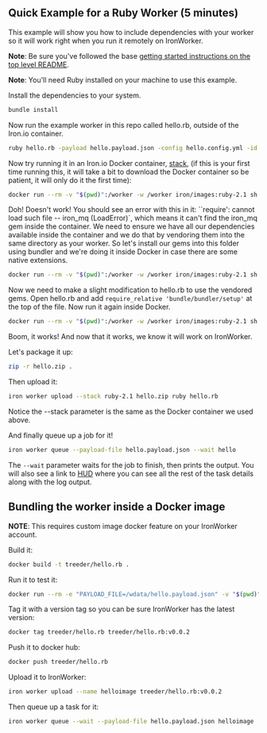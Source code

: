 ## Quick Example for a Ruby Worker (5 minutes)

This example will show you how to include dependencies with your worker so it will work right when you run it
remotely on IronWorker.

**Note**: Be sure you've followed the base [getting started instructions on the top level README](https://github.com/iron-io/dockerworker). 

**Note**: You'll need Ruby installed on your machine to use this example.

Install the dependencies to your system.

```sh
bundle install
```

Now run the example worker in this repo called hello.rb, outside of the Iron.io container.

```sh
ruby hello.rb -payload hello.payload.json -config hello.config.yml -id 123
```

Now try running it in an Iron.io Docker container, [stack](http://dev.iron.io/worker/reference/environment/#default_language_versions), (if this is your first time running this, it will take a bit to download
the Docker container so be patient, it will only do it the first time):

```sh
docker run --rm -v "$(pwd)":/worker -w /worker iron/images:ruby-2.1 sh -c 'ruby hello.rb -payload hello.payload.json -config hello.config.yml -id 123'
```

Doh! Doesn't work! You should see an error with this in it: ``require': cannot load such file -- iron_mq (LoadError)`,
which means it can't find the iron_mq gem inside the container. We need to ensure we have all our dependencies
available inside the container and we do that by vendoring them into the same directory as your worker.
So let's install our gems into this folder using bundler and we're doing it inside Docker in case 
there are some native extensions.

```sh
docker run --rm -v "$(pwd)":/worker -w /worker iron/images:ruby-2.1 sh -c 'bundle install --standalone'
```

Now we need to make a slight modification to hello.rb to use the vendored gems. Open hello.rb and 
add `require_relative 'bundle/bundler/setup'` at the top of the file.  Now run it again
inside Docker.

```sh
docker run --rm -v "$(pwd)":/worker -w /worker iron/images:ruby-2.1 sh -c 'ruby hello.rb -payload hello.payload.json -config hello.config.yml -id 123'
```

Boom, it works! And now that it works, we know it will work on IronWorker.

Let's package it up:

```sh
zip -r hello.zip .
```

Then upload it:

```sh
iron worker upload --stack ruby-2.1 hello.zip ruby hello.rb
```

Notice the --stack parameter is the same as the Docker container we used above.

And finally queue up a job for it!

```sh
iron worker queue --payload-file hello.payload.json --wait hello
```

The `--wait` parameter waits for the job to finish, then prints the output.
You will also see a link to [HUD](http://hud.iron.io) where you can see all the rest of the task details along with the log output.

## Bundling the worker inside a Docker image

**NOTE**: This requires custom image docker feature on your IronWorker account. 

Build it:

```sh
docker build -t treeder/hello.rb .
```

Run it to test it:

```sh
docker run --rm -e "PAYLOAD_FILE=/wdata/hello.payload.json" -v "$(pwd)":/wdata treeder/hello.rb
```

Tag it with a version tag so you can be sure IronWorker has the latest version:

```sh
docker tag treeder/hello.rb treeder/hello.rb:v0.0.2
```

Push it to docker hub:

```sh
docker push treeder/hello.rb
```

Upload it to IronWorker:

```sh
iron worker upload --name helloimage treeder/hello.rb:v0.0.2
```

Then queue up a task for it:

```sh
iron worker queue --wait --payload-file hello.payload.json helloimage
```
